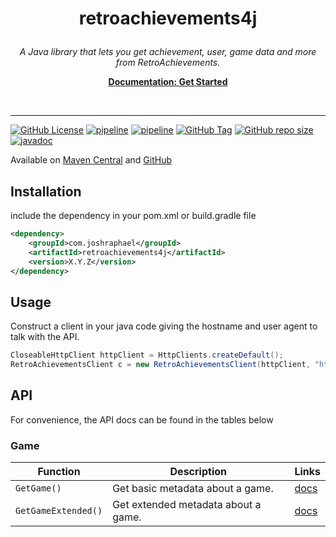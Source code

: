 # <p align="center">retroachievements4j</p>

<p style="text-align:center">
    <i>A Java library that lets you get achievement, user, game data and more from RetroAchievements.</i>
</p>
<p style="text-align:center">
    <a href="https://api-docs.retroachievements.org/getting-started.html"><strong>Documentation: Get Started</strong></a>
</p>
<br>
<hr />

[![GitHub License](https://img.shields.io/github/license/joshraphael/retroachievements4j)](https://github.com/joshraphael/retroachievements4j/blob/main/LICENSE)
[![pipeline](https://github.com/joshraphael/retroachievements4j/actions/workflows/test.yaml/badge.svg)](https://github.com/joshraphael/retroachievements4j/actions/workflows/test.yaml)
[![pipeline](https://github.com/joshraphael/retroachievements4j/actions/workflows/release.yaml/badge.svg)](https://github.com/joshraphael/retroachievements4j/actions/workflows/release.yaml)
[![GitHub Tag](https://img.shields.io/github/v/tag/joshraphael/retroachievements4j)](https://github.com/joshraphael/retroachievements4j/tags)
[![GitHub repo size](https://img.shields.io/github/repo-size/joshraphael/retroachievements4j)](https://github.com/joshraphael/retroachievements4j/archive/main.zip)
[![javadoc](https://javadoc.io/badge2/com.joshraphael/retroachievements4j/javadoc.svg)](https://javadoc.io/doc/com.joshraphael/retroachievements4j)

Available on [Maven Central](https://central.sonatype.com/artifact/com.joshraphael/retroachievements4j) and [GitHub](https://github.com/joshraphael/retroachievements4j/packages/2698688)

## Installation

include the dependency in your pom.xml or build.gradle file

```xml
<dependency>
    <groupId>com.joshraphael</groupId>
    <artifactId>retroachievements4j</artifactId>
    <version>X.Y.Z</version>
</dependency>
```

## Usage

Construct a client in your java code giving the hostname and user agent to talk with the API.

```java
CloseableHttpClient httpClient = HttpClients.createDefault();
RetroAchievementsClient c = new RetroAchievementsClient(httpClient, "https://retroachievements.org", "my_app/v0.0.0");
```

## API
For convenience, the API docs can be found in the tables below

<h3>Game</h3>

| Function            | Description                         | Links                                                                    |
|---------------------|-------------------------------------|--------------------------------------------------------------------------|
| `GetGame()`         | Get basic metadata about a game.    | [docs](https://api-docs.retroachievements.org/v1/get-game.html)          |
| `GetGameExtended()` | Get extended metadata about a game. | [docs](https://api-docs.retroachievements.org/v1/get-game-extended.html) |